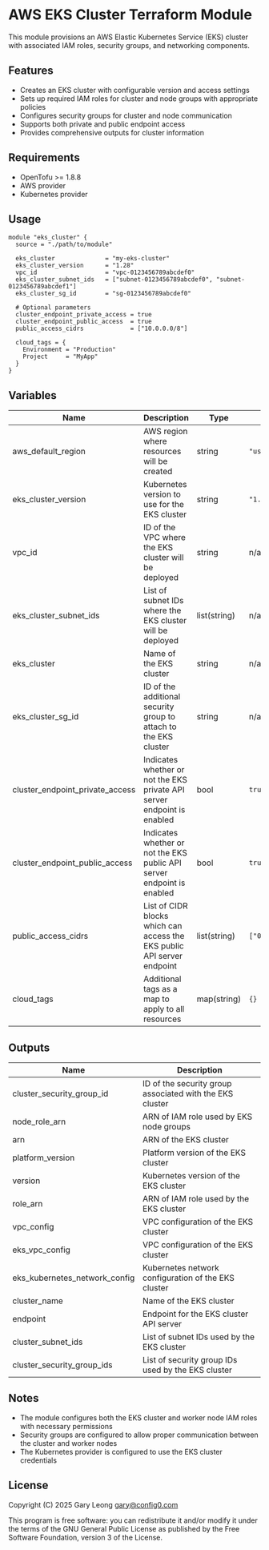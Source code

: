 # AWS EKS Cluster Terraform Module

This module provisions an AWS Elastic Kubernetes Service (EKS) cluster with associated IAM roles, security groups, and networking components.

## Features

- Creates an EKS cluster with configurable version and access settings
- Sets up required IAM roles for cluster and node groups with appropriate policies
- Configures security groups for cluster and node communication
- Supports both private and public endpoint access
- Provides comprehensive outputs for cluster information

## Requirements

- OpenTofu >= 1.8.8
- AWS provider
- Kubernetes provider

## Usage

```hcl
module "eks_cluster" {
  source = "./path/to/module"

  eks_cluster              = "my-eks-cluster"
  eks_cluster_version      = "1.28"
  vpc_id                   = "vpc-0123456789abcdef0"
  eks_cluster_subnet_ids   = ["subnet-0123456789abcdef0", "subnet-0123456789abcdef1"]
  eks_cluster_sg_id        = "sg-0123456789abcdef0"
  
  # Optional parameters
  cluster_endpoint_private_access = true
  cluster_endpoint_public_access  = true
  public_access_cidrs             = ["10.0.0.0/8"]
  
  cloud_tags = {
    Environment = "Production"
    Project     = "MyApp"
  }
}
```

## Variables

| Name | Description | Type | Default | Required |
|------|-------------|------|---------|:--------:|
| aws_default_region | AWS region where resources will be created | string | `"us-west-1"` | No |
| eks_cluster_version | Kubernetes version to use for the EKS cluster | string | `"1.24"` | No |
| vpc_id | ID of the VPC where the EKS cluster will be deployed | string | n/a | Yes |
| eks_cluster_subnet_ids | List of subnet IDs where the EKS cluster will be deployed | list(string) | n/a | Yes |
| eks_cluster | Name of the EKS cluster | string | n/a | Yes |
| eks_cluster_sg_id | ID of the additional security group to attach to the EKS cluster | string | n/a | Yes |
| cluster_endpoint_private_access | Indicates whether or not the EKS private API server endpoint is enabled | bool | `true` | No |
| cluster_endpoint_public_access | Indicates whether or not the EKS public API server endpoint is enabled | bool | `true` | No |
| public_access_cidrs | List of CIDR blocks which can access the EKS public API server endpoint | list(string) | `["0.0.0.0/0"]` | No |
| cloud_tags | Additional tags as a map to apply to all resources | map(string) | `{}` | No |

## Outputs

| Name | Description |
|------|-------------|
| cluster_security_group_id | ID of the security group associated with the EKS cluster |
| node_role_arn | ARN of IAM role used by EKS node groups |
| arn | ARN of the EKS cluster |
| platform_version | Platform version of the EKS cluster |
| version | Kubernetes version of the EKS cluster |
| role_arn | ARN of IAM role used by the EKS cluster |
| vpc_config | VPC configuration of the EKS cluster |
| eks_vpc_config | VPC configuration of the EKS cluster |
| eks_kubernetes_network_config | Kubernetes network configuration of the EKS cluster |
| cluster_name | Name of the EKS cluster |
| endpoint | Endpoint for the EKS cluster API server |
| cluster_subnet_ids | List of subnet IDs used by the EKS cluster |
| cluster_security_group_ids | List of security group IDs used by the EKS cluster |

## Notes

- The module configures both the EKS cluster and worker node IAM roles with necessary permissions
- Security groups are configured to allow proper communication between the cluster and worker nodes
- The Kubernetes provider is configured to use the EKS cluster credentials

## License

Copyright (C) 2025 Gary Leong <gary@config0.com>

This program is free software: you can redistribute it and/or modify
it under the terms of the GNU General Public License as published by
the Free Software Foundation, version 3 of the License.